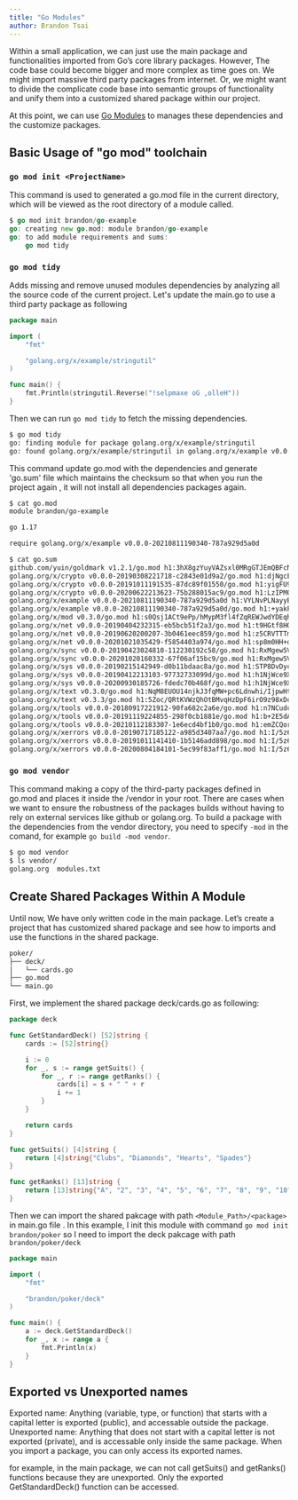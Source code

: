 ```yaml
---
title: "Go Modules"
author: Brandon Tsai
---
```


Within a small application, we can just use the main package and functionalities imported from Go’s core library packages.
However, The code base could become bigger and more complex as time goes on.
We might import massive third party packages from internet. Or, we might want to divide the complicate code base into semantic groups of functionality and unify them into a customized shared package within our project.

At this point, we can use [Go Modules](https://go.dev/blog/using-go-modules) to manages these dependencies and the customize packages.


Basic Usage of "go mod" toolchain
--------------

### `go mod init <ProjectName>` 
This command is used to generated a go.mod file in the current directory, which will be viewed as the root directory of a module called.

```go
$ go mod init brandon/go-example
go: creating new go.mod: module brandon/go-example
go: to add module requirements and sums:
	go mod tidy

```

### `go mod tidy`
Adds missing and remove unused modules dependencies by analyzing all the source code of the current project. Let's update the main.go to use a third party package as following

```go
package main

import (
	"fmt"

	"golang.org/x/example/stringutil"
)

func main() {
	fmt.Println(stringutil.Reverse("!selpmaxe oG ,olleH"))
}
```

Then we can run `go mod tidy` to fetch the missing dependencies.

```bash
$ go mod tidy
go: finding module for package golang.org/x/example/stringutil
go: found golang.org/x/example/stringutil in golang.org/x/example v0.0.0-20210811190340-787a929d5a0d
```

This command update go.mod with the dependencies and generate 'go.sum' file which maintains the checksum so that when you run the project again 
, it will not install all dependencies packages again.

```bash
$ cat go.mod
module brandon/go-example

go 1.17

require golang.org/x/example v0.0.0-20210811190340-787a929d5a0d

$ cat go.sum
github.com/yuin/goldmark v1.2.1/go.mod h1:3hX8gzYuyVAZsxl0MRgGTJEmQBFcNTphYh9decYSb74=
golang.org/x/crypto v0.0.0-20190308221718-c2843e01d9a2/go.mod h1:djNgcEr1/C05ACkg1iLfiJU5Ep61QUkGW8qpdssI0+w=
golang.org/x/crypto v0.0.0-20191011191535-87dc89f01550/go.mod h1:yigFU9vqHzYiE8UmvKecakEJjdnWj3jj499lnFckfCI=
golang.org/x/crypto v0.0.0-20200622213623-75b288015ac9/go.mod h1:LzIPMQfyMNhhGPhUkYOs5KpL4U8rLKemX1yGLhDgUto=
golang.org/x/example v0.0.0-20210811190340-787a929d5a0d h1:VYLNvPLNayyBk9XOnsTk5jh7vZarEfiJe7/S15vri2g=
golang.org/x/example v0.0.0-20210811190340-787a929d5a0d/go.mod h1:+yakPl5KR9J+ysfUNADYwEU5qeqjUO473wDktD4xMYw=
golang.org/x/mod v0.3.0/go.mod h1:s0Qsj1ACt9ePp/hMypM3fl4fZqREWJwdYDEqhRiZZUA=
golang.org/x/net v0.0.0-20190404232315-eb5bcb51f2a3/go.mod h1:t9HGtf8HONx5eT2rtn7q6eTqICYqUVnKs3thJo3Qplg=
golang.org/x/net v0.0.0-20190620200207-3b0461eec859/go.mod h1:z5CRVTTTmAJ677TzLLGU+0bjPO0LkuOLi4/5GtJWs/s=
golang.org/x/net v0.0.0-20201021035429-f5854403a974/go.mod h1:sp8m0HH+o8qH0wwXwYZr8TS3Oi6o0r6Gce1SSxlDquU=
golang.org/x/sync v0.0.0-20190423024810-112230192c58/go.mod h1:RxMgew5VJxzue5/jJTE5uejpjVlOe/izrB70Jof72aM=
golang.org/x/sync v0.0.0-20201020160332-67f06af15bc9/go.mod h1:RxMgew5VJxzue5/jJTE5uejpjVlOe/izrB70Jof72aM=
golang.org/x/sys v0.0.0-20190215142949-d0b11bdaac8a/go.mod h1:STP8DvDyc/dI5b8T5hshtkjS+E42TnysNCUPdjciGhY=
golang.org/x/sys v0.0.0-20190412213103-97732733099d/go.mod h1:h1NjWce9XRLGQEsW7wpKNCjG9DtNlClVuFLEZdDNbEs=
golang.org/x/sys v0.0.0-20200930185726-fdedc70b468f/go.mod h1:h1NjWce9XRLGQEsW7wpKNCjG9DtNlClVuFLEZdDNbEs=
golang.org/x/text v0.3.0/go.mod h1:NqM8EUOU14njkJ3fqMW+pc6Ldnwhi/IjpwHt7yyuwOQ=
golang.org/x/text v0.3.3/go.mod h1:5Zoc/QRtKVWzQhOtBMvqHzDpF6irO9z98xDceosuGiQ=
golang.org/x/tools v0.0.0-20180917221912-90fa682c2a6e/go.mod h1:n7NCudcB/nEzxVGmLbDWY5pfWTLqBcC2KZ6jyYvM4mQ=
golang.org/x/tools v0.0.0-20191119224855-298f0cb1881e/go.mod h1:b+2E5dAYhXwXZwtnZ6UAqBI28+e2cm9otk0dWdXHAEo=
golang.org/x/tools v0.0.0-20210112183307-1e6ecd4bf1b0/go.mod h1:emZCQorbCU4vsT4fOWvOPXz4eW1wZW4PmDk9uLelYpA=
golang.org/x/xerrors v0.0.0-20190717185122-a985d3407aa7/go.mod h1:I/5z698sn9Ka8TeJc9MKroUUfqBBauWjQqLJ2OPfmY0=
golang.org/x/xerrors v0.0.0-20191011141410-1b5146add898/go.mod h1:I/5z698sn9Ka8TeJc9MKroUUfqBBauWjQqLJ2OPfmY0=
golang.org/x/xerrors v0.0.0-20200804184101-5ec99f83aff1/go.mod h1:I/5z698sn9Ka8TeJc9MKroUUfqBBauWjQqLJ2OPfmY0=
```

### `go mod vendor`

This command making a copy of the third-party packages defined in go.mod and places it inside the /vendor in your root.
There are cases when we want to ensure the robustness of the packages builds without having to rely on external services like github or golang.org.
To build a package with the dependencies from the vendor directory, you need to specify `-mod` in the comand, for example `go build -mod vendor`.

```bash
$ go mod vendor
$ ls vendor/
golang.org	modules.txt
```

Create Shared Packages Within A Module
-------------------------------

Until now, We have only written code in the main package.
Let’s create a project that has customized shared package and see how to imports and use the functions in the shared package.


```bash
poker/
├── deck/
│   └── cards.go
├── go.mod
└── main.go
```

First, we implement the shared package deck/cards.go as following:

```go
package deck

func GetStandardDeck() [52]string {
	cards := [52]string{}

	i := 0
	for _, s := range getSuits() {
		for _, r := range getRanks() {
			cards[i] = s + " " + r
			i += 1
		}
	}

	return cards
}

func getSuits() [4]string {
	return [4]string{"Clubs", "Diamonds", "Hearts", "Spades"}
}

func getRanks() [13]string {
	return [13]string{"A", "2", "3", "4", "5", "6", "7", "8", "9", "10", "J", "Q", "K"}
}


```

Then we can import the shared pakcage with path `<Module_Path>/<package>` in main.go file .
In this example, I init this module with command `go mod init brandon/poker`
so I need to import the deck pakcage with path `brandon/poker/deck`

```go
package main

import (
	"fmt"

	"brandon/poker/deck"
)

func main() {
	a := deck.GetStandardDeck()
	for _, x := range a {
		fmt.Println(x)
	}
}

```

Exported vs Unexported names
----------------------------

Exported name: Anything (variable, type, or function) that starts with a capital letter is exported (public), and accessable outside the package.
Unexported name: Anything that does not start with a capital letter is not exported (private), and is accessable only inside the same package.
When you import a package, you can only access its exported names.

for example, in the main package, we can not call getSuits() and getRanks() functions because they are unexported. Only the exported GetStandardDeck() function can be accessed.

